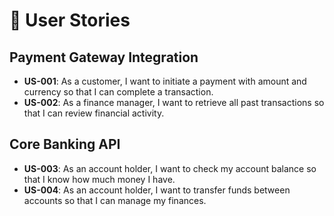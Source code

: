 # 📌 User Stories

## Payment Gateway Integration

- **US-001**: As a customer, I want to initiate a payment with amount and currency so that I can complete a transaction.
- **US-002**: As a finance manager, I want to retrieve all past transactions so that I can review financial activity.

## Core Banking API

- **US-003**: As an account holder, I want to check my account balance so that I know how much money I have.
- **US-004**: As an account holder, I want to transfer funds between accounts so that I can manage my finances.
